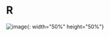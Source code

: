 # R

![image](https://user-images.githubusercontent.com/96412996/158191375-866b8e71-367d-4963-9a8c-fd468045291c.jpg){: width="50%" height="50%"}
